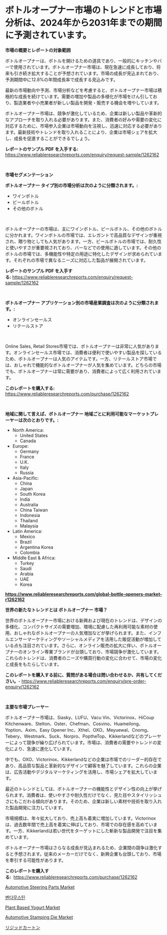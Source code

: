 <p><h1>ボトルオープナー市場のトレンドと市場分析は、2024年から2031年までの期間に予測されています。</h1></p><p><strong>市場の概要とレポートの対象範囲</strong></p>
<p><p>ボトルオープナーは、ボトルを開けるための道具であり、一般的にキッチンやバーで使用されています。ボトルオープナー市場は、現在急速に成長しており、将来も引き続き拡大することが予想されています。市場の成長が見込まれており、予測期間中に12.8%の年間成長率で成長する見込みです。</p><p>最新の市場動向や予測、市場分析などを考慮すると、ボトルオープナー市場は積極的な成長を続けています。需要の増加や製品の多様化が市場をけん引しており、製造業者や小売業者が新しい製品を開発・販売する機会を増やしています。</p><p>ボトルオープナー市場は、競争が激化しているため、企業は新しい製品や革新的なアプローチを取り入れる必要があります。また、消費者の好みや需要の変化に対応するために、市場参入企業は市場動向を注視し、迅速に対応する必要があります。最新技術やトレンドを取り入れることにより、企業は市場シェアを拡大し、成長を促進することができるでしょう。</p></p>
<p><strong>レポートのサンプル PDF を入手する:</strong> <a href="https://www.reliableresearchreports.com/enquiry/request-sample/1262162">https://www.reliableresearchreports.com/enquiry/request-sample/1262162</a></p>
<p>&nbsp;</p>
<p><strong>市場セグメンテーション</strong></p>
<p><strong>ボトルオープナー タイプ別の市場分析は次のように分類されます。:</strong></p>
<p><ul><li>ワインボトル</li><li>ビールボトル</li><li>その他のボトル</li></ul></p>
<p>&nbsp;</p>
<p><p>ボトルオープナーの市場は、主にワインボトル、ビールボトル、その他のボトルに分かれます。ワインボトルの市場では、エレガントで高品質なデザインが重視され、贈り物としても人気があります。一方、ビールボトルの市場では、耐久性と使いやすさが重要視されており、バーなどでの使用に適しています。その他のボトルの市場では、多機能性や特定の用途に特化したデザインが求められています。それぞれの市場で異なるニーズに対応した製品が展開されています。</p></p>
<p><strong>レポートのサンプル PDF を入手する:</strong>&nbsp;<a href="https://www.reliableresearchreports.com/enquiry/request-sample/1262162">https://www.reliableresearchreports.com/enquiry/request-sample/1262162</a></p>
<p>&nbsp;</p>
<p><strong> ボトルオープナー アプリケーション別の市場産業調査は次のように分類されます。:</strong></p>
<p><ul><li>オンラインセールス</li><li>リテールストア</li></ul></p>
<p>&nbsp;</p>
<p><p>Online Sales, Retail Stores市場では、ボトルオープナーは非常に人気があります。オンラインセールス市場では、消費者は便利で使いやすい製品を探しているため、ボトルオープナーは人気のアイテムです。一方、リテールストア市場では、おしゃれで機能的なボトルオープナーが人気を集めています。どちらの市場でも、ボトルオープナーは常に需要があり、消費者によって広く利用されています。</p></p>
<p><strong>このレポートを購入する:</strong>&nbsp; <a href="https://www.reliableresearchreports.com/purchase/1262162">https://www.reliableresearchreports.com/purchase/1262162</a></p>
<p>&nbsp;</p>
<p><strong>地域に関して言えば、ボトルオープナー 地域ごとに利用可能なマーケットプレーヤーは次のとおりです。:</strong></p>
<p><ul>
    <li>
        North America:
        <ul>
            <li>United States</li>
            <li>Canada</li>
        </ul>
    </li>
    <li>
        Europe:
        <ul>
            <li>Germany</li>
            <li>France</li>
            <li>U.K.</li>
            <li>Italy</li>
            <li>Russia</li>
        </ul>
    </li>
    <li>
        Asia-Pacific:
        <ul>
            <li>China</li>
            <li>Japan</li>
            <li>South Korea</li>
            <li>India</li>
            <li>Australia</li>
            <li>China Taiwan</li>
            <li>Indonesia</li>
            <li>Thailand</li>
            <li>Malaysia</li>
        </ul>
    </li>
    <li>
        Latin America:
        <ul>
            <li>Mexico</li>
            <li>Brazil</li>
            <li>Argentina Korea</li>
            <li>Colombia</li>
        </ul>
    </li>
    <li>
        Middle East & Africa:
        <ul>
            <li>Turkey</li>
            <li>Saudi</li>
            <li>Arabia</li>
            <li>UAE</li>
            <li>Korea</li>
        </ul>
    </li>
    </ul></p>
<p><strong><a href="https://www.reliableresearchreports.com/global-bottle-openers-market-r1262162">https://www.reliableresearchreports.com/global-bottle-openers-market-r1262162</a></strong>&nbsp;</p>
<p><strong>世界の新たなトレンドとは ボトルオープナー 市場？</strong></p>
<p><p>世界のボトルオープナー市場における新興および現在のトレンドは、デザインの多様化、コンパクトサイズの需要増加、環境に配慮した再利用可能な素材の使用、おしゃれなボトルオープナーの人気増加などが挙げられます。また、インフルエンサーマーケティングやソーシャルメディアを活用した販促活動が増加している点も注目されています。さらに、オンライン販売の拡大に伴い、ボトルオープナーのオンライン専業ブランドが台頭しており、市場競争が激化しています。これらのトレンドは、消費者のニーズや購買行動の変化に合わせて、市場の変化と成長をもたらしています。</p></p>
<p><strong>このレポートを購入する前に、質問がある場合は問い合わせるか、共有してください。</strong>- <a href="https://www.reliableresearchreports.com/enquiry/pre-order-enquiry/1262162">https://www.reliableresearchreports.com/enquiry/pre-order-enquiry/1262162</a></p>
<p>&nbsp;</p>
<p><strong>主要な市場プレーヤー</strong></p>
<p><p>ボトルオープナー市場は、Siasky、LUFU、Vacu Vin、Victorinox、HiCoup Kitchenware、Stelton、Oster、Chefman、Cosvino、Huameilong、Yoption、Axim、Easy Opener Inc、Xthel、OXO、Meyuewal、Cnomg、Tebery、Westmark、Suck、Norpro、PoptheTop、Kikkerlandなどのプレーヤーによって競争が繰り広げられています。市場は、消費者の需要やトレンドの変化により、急速に進化しています。</p><p>中でも、OXO、Victorinox、Kikkerlandなどの企業は市場でのリーダー的存在であり、高品質な製品と革新的なデザインで顧客を魅了しています。これらの企業は、広告活動やデジタルマーケティングを活用し、市場シェアを拡大しています。</p><p>最近のトレンドとしては、ボトルオープナーの機能性とデザイン性の向上が挙げられます。消費者は、使いやすさや耐久性だけでなく、見た目やスタイリッシュさにもこだわる傾向があります。そのため、企業は新しい素材や技術を取り入れた製品開発に注力しています。</p><p>市場規模は、年々拡大しており、売上高も着実に増加しています。Victorinoxは、過去数年間で売上高を着実に伸ばしており、市場での存在感を高めています。一方、Kikkerlandは若い世代をターゲットにした斬新な製品開発で注目を集めています。</p><p>ボトルオープナー市場はさらなる成長が見込まれるため、企業間の競争は激化すると予想されます。従来のメーカーだけでなく、新興企業も台頭しており、市場を牽引する可能性があります。</p></p>
<p><strong>このレポートを購入する:</strong>&nbsp;&nbsp;<a href="https://www.reliableresearchreports.com/purchase/1262162">https://www.reliableresearchreports.com/purchase/1262162</a></p>
<p><p><a href="https://www.linkedin.com/pulse/automotive-steering-parts-market-share-amp-new-trends-analysis-p4cef?trackingId=8mfSKiBm2NJkdTUMrzCpig%3D%3D">Automotive Steering Parts Market</a></p><p><a href="https://github.com/CorEmtymerich56566/Market-Research-Report-List-1/blob/main/449902717486.md">벤다무스틴</a></p><p><a href="https://github.com/lubmix/Market-Research-Report-List-2/blob/main/plant-based-yogurt-market.md">Plant Based Yogurt Market</a></p><p><a href="https://www.linkedin.com/pulse/global-automotive-stamping-die-market-size-trends-insights-projections-tas1f?trackingId=kZCKwnpjCqlGNqjPJKFfPA%3D%3D">Automotive Stamping Die Market</a></p><p><a href="https://medium.com/@manuelmann1976/%E5%A0%85%E7%89%A2%E3%81%AA%E3%82%AB%E3%83%BC%E3%83%88%E3%83%B3%E5%B8%82%E5%A0%B4-%E5%B8%82%E5%A0%B4cagr-%E5%B8%82%E5%A0%B4%E3%83%88%E3%83%AC%E3%83%B3%E3%83%89-%E3%81%8A%E3%82%88%E3%81%B3%E6%88%90%E9%95%B7%E6%88%A6%E7%95%A5%E3%81%AB%E9%96%A2%E3%81%99%E3%82%8B%E6%B4%9E%E5%AF%9F-165976808e45">リジッドカートン</a></p></p>